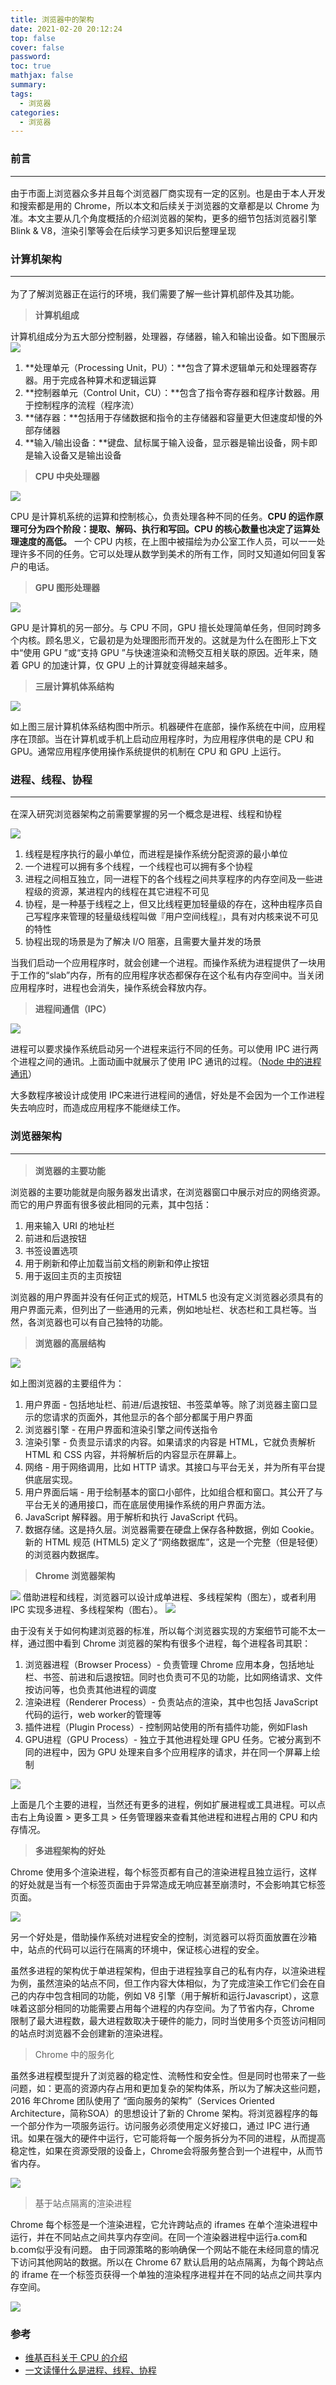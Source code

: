 ```yaml
---
title: 浏览器中的架构
date: 2021-02-20 20:12:24
top: false
cover: false
password:
toc: true
mathjax: false
summary:
tags:
  - 浏览器
categories:
  - 浏览器
---
```


### 前言<hr>
由于市面上浏览器众多并且每个浏览器厂商实现有一定的区别。也是由于本人开发和搜索都是用的 Chrome，所以本文和后续关于浏览器的文章都是以 Chrome 为准。本文主要从几个角度概括的介绍浏览器的架构，更多的细节包括浏览器引擎Blink & V8，渲染引擎等会在后续学习更多知识后整理呈现

### 计算机架构<hr>
为了了解浏览器正在运行的环境，我们需要了解一些计算机部件及其功能。

> **计算机组成**

计算机组成分为五大部分控制器，处理器，存储器，输入和输出设备。如下图展示
<img src="/images/architecture01.jpeg">

1. **处理单元（Processing Unit，PU）：**包含了算术逻辑单元和处理器寄存器。用于完成各种算术和逻辑运算
2. **控制器单元（Control Unit，CU）：**包含了指令寄存器和程序计数器。用于控制程序的流程（程序流）
3. **储存器：**包括用于存储数据和指令的主存储器和容量更大但速度却慢的外部存储器
4. **输入/输出设备：**键盘、鼠标属于输入设备，显示器是输出设备，网卡即是输入设备又是输出设备

> **CPU 中央处理器**

<img src="/images/architecture02.png">

CPU 是计算机系统的运算和控制核心，负责处理各种不同的任务。**CPU 的运作原理可分为四个阶段：提取、解码、执行和写回。CPU 的核心数量也决定了运算处理速度的高低。** 一个 CPU 内核，在上图中被描绘为办公室工作人员，可以一一处理许多不同的任务。它可以处理从数学到美术的所有工作，同时又知道如何回复客户的电话。

> **GPU 图形处理器**

<img src="/images/architecture03.png">

GPU 是计算机的另一部分。与 CPU 不同，GPU 擅长处理简单任务，但同时跨多个内核。顾名思义，它最初是为处理图形而开发的。这就是为什么在图形上下文中“使用 GPU ”或“支持 GPU ”与快速渲染和流畅交互相关联的原因。近年来，随着 GPU 的加速计算，仅 GPU 上的计算就变得越来越多。

> **三层计算机体系结构**

<img src="/images/architecture04.png">

如上图三层计算机体系结构图中所示。机器硬件在底部，操作系统在中间，应用程序在顶部。当在计算机或手机上启动应用程序时，为应用程序供电的是 CPU 和 GPU。通常应用程序使用操作系统提供的机制在 CPU 和 GPU 上运行。

### 进程、线程、协程<hr>

在深入研究浏览器架构之前需要掌握的另一个概念是进程、线程和协程

<img src="/images/architecture05.png">

1. 线程是程序执行的最小单位，而进程是操作系统分配资源的最小单位
2. 一个进程可以拥有多个线程，一个线程也可以拥有多个协程
3. 进程之间相互独立，同一进程下的各个线程之间共享程序的内存空间及一些进程级的资源，某进程内的线程在其它进程不可见
4. 协程，是一种基于线程之上，但又比线程更加轻量级的存在，这种由程序员自己写程序来管理的轻量级线程叫做『用户空间线程』，具有对内核来说不可见的特性
5. 协程出现的场景是为了解决 I/O 阻塞，且需要大量并发的场景

当我们启动一个应用程序时，就会创建一个进程。而操作系统为进程提供了一块用于工作的“slab”内存，所有的应用程序状态都保存在这个私有内存空间中。当关闭应用程序时，进程也会消失，操作系统会释放内存。

> **进程间通信（IPC）**

<img src="/images/architecture.svg">

进程可以要求操作系统启动另一个进程来运行不同的任务。可以使用 IPC 进行两个进程之间的通讯。上面动画中就展示了使用 IPC 通讯的过程。（<a href="/2019/04/12/node/process">Node 中的进程通讯</a>）

大多数程序被设计成使用 IPC来进行进程间的通信，好处是不会因为一个工作进程失去响应时，而造成应用程序不能继续工作。

### 浏览器架构<hr>

> **浏览器的主要功能**

浏览器的主要功能就是向服务器发出请求，在浏览器窗口中展示对应的网络资源。而它的用户界面有很多彼此相同的元素，其中包括：

1. 用来输入 URI 的地址栏
2. 前进和后退按钮
3. 书签设置选项
4. 用于刷新和停止加载当前文档的刷新和停止按钮
5. 用于返回主页的主页按钮

浏览器的用户界面并没有任何正式的规范，HTML5 也没有定义浏览器必须具有的用户界面元素，但列出了一些通用的元素，例如地址栏、状态栏和工具栏等。当然，各浏览器也可以有自己独特的功能。

> **浏览器的高层结构**

<img src="/images/architecture06.png">

如上图浏览器的主要组件为：

1. 用户界面 - 包括地址栏、前进/后退按钮、书签菜单等。除了浏览器主窗口显示的您请求的页面外，其他显示的各个部分都属于用户界面
2. 浏览器引擎 - 在用户界面和渲染引擎之间传送指令
3. 渲染引擎 - 负责显示请求的内容。如果请求的内容是 HTML，它就负责解析 HTML 和 CSS 内容，并将解析后的内容显示在屏幕上。
4. 网络 - 用于网络调用，比如 HTTP 请求。其接口与平台无关，并为所有平台提供底层实现。
5. 用户界面后端 - 用于绘制基本的窗口小部件，比如组合框和窗口。其公开了与平台无关的通用接口，而在底层使用操作系统的用户界面方法。
6. JavaScript 解释器。用于解析和执行 JavaScript 代码。
7. 数据存储。这是持久层。浏览器需要在硬盘上保存各种数据，例如 Cookie。新的 HTML 规范 (HTML5) 定义了“网络数据库”，这是一个完整（但是轻便）的浏览器内数据库。

> **Chrome 浏览器架构**

<img src="/images/architecture07.png">
借助进程和线程，浏览器可以设计成单进程、多线程架构（图左），或者利用 IPC 实现多进程、多线程架构（图右）。

<img src="/images/architecture08.png">

由于没有关于如何构建浏览器的标准，所以每个浏览器实现的方案细节可能不太一样，通过图中看到 Chrome 浏览器的架构有很多个进程，每个进程各司其职：
1. 浏览器进程（Browser Process）- 负责管理 Chrome 应用本身，包括地址栏、书签、前进和后退按钮。同时也负责可不见的功能，比如网络请求、文件按访问等，也负责其他进程的调度
2. 渲染进程（Renderer Process）- 负责站点的渲染，其中也包括 JavaScript 代码的运行，web worker的管理等
3. 插件进程（Plugin Process）- 控制网站使用的所有插件功能，例如Flash
4. GPU进程（GPU Process）- 独立于其他进程处理 GPU 任务。它被分离到不同的进程中，因为 GPU 处理来自多个应用程序的请求，并在同一个屏幕上绘制

<img src="/images/architecture09.png">

上面是几个主要的进程，当然还有更多的进程，例如扩展进程或工具进程。可以点击右上角设置 > 更多工具 > 任务管理器来查看其他进程和进程占用的 CPU 和内存情况。

> **多进程架构的好处**

Chrome 使用多个渲染进程，每个标签页都有自己的渲染进程且独立运行，这样的好处就是当有一个标签页面由于异常造成无响应甚至崩溃时，不会影响其它标签页面。

<img src="/images/architecture10.png">

另一个好处是，借助操作系统对进程安全的控制，浏览器可以将页面放置在沙箱中，站点的代码可以运行在隔离的环境中，保证核心进程的安全。

虽然多进程的架构优于单进程架构，但由于进程独享自己的私有内存，以渲染进程为例，虽然渲染的站点不同，但工作内容大体相似，为了完成渲染工作它们会在自己的内存中包含相同的功能，例如 V8 引擎（用于解析和运行Javascript），这意味着这部分相同的功能需要占用每个进程的内存空间。为了节省内存，Chrome 限制了最大进程数，最大进程数取决于硬件的能力，同时当使用多个页签访问相同的站点时浏览器不会创建新的渲染进程。

> Chrome 中的服务化

虽然多进程模型提升了浏览器的稳定性、流畅性和安全性。但是同时也带来了一些问题，如：更高的资源内存占用和更加复杂的架构体系，所以为了解决这些问题，2016 年Chrome 团队使用了 “面向服务的架构”（Services Oriented Architecture，简称SOA）的思想设计了新的 Chrome 架构。将浏览器程序的每一个部分作为一项服务运行。访问服务必须使用定义好接口，通过 IPC 进行通讯。如果在强大的硬件中运行，它可能将每一个服务拆分为不同的进程，从而提高稳定性，如果在资源受限的设备上，Chrome会将服务整合到一个进程中，从而节省内存。 

<img src="/images/architecture12.png">

> 基于站点隔离的渲染进程

Chrome 每个标签是一个渲染进程，它允许跨站点的 iframes 在单个渲染进程中运行，并在不同站点之间共享内存空间。在同一个渲染器进程中运行a.com和b.com似乎没有问题。
由于同源策略的影响确保一个网站不能在未经同意的情况下访问其他网站的数据。所以在 Chrome 67 默认启用的站点隔离，为每个跨站点的 iframe 在一个标签页获得一个单独的渲染程序进程并在不同的站点之间共享内存空间。

<img src="/images/architecture11.png">

### 参考
- <a href="https://zh.wikipedia.org/wiki/%E4%B8%AD%E5%A4%AE%E5%A4%84%E7%90%86%E5%99%A8">维基百科关于 CPU 的介绍</a>
- <a href="https://www.cnblogs.com/Survivalist/p/11527949.html">一文读懂什么是进程、线程、协程</a>
